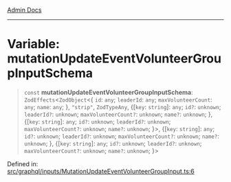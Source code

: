 [Admin Docs](/)

***

# Variable: mutationUpdateEventVolunteerGroupInputSchema

> `const` **mutationUpdateEventVolunteerGroupInputSchema**: `ZodEffects`\<`ZodObject`\<\{ `id`: `any`; `leaderId`: `any`; `maxVolunteerCount`: `any`; `name`: `any`; \}, `"strip"`, `ZodTypeAny`, \{[`key`: `string`]: `any`; `id?`: `unknown`; `leaderId?`: `unknown`; `maxVolunteerCount?`: `unknown`; `name?`: `unknown`; \}, \{[`key`: `string`]: `any`; `id?`: `unknown`; `leaderId?`: `unknown`; `maxVolunteerCount?`: `unknown`; `name?`: `unknown`; \}\>, \{[`key`: `string`]: `any`; `id?`: `unknown`; `leaderId?`: `unknown`; `maxVolunteerCount?`: `unknown`; `name?`: `unknown`; \}, \{[`key`: `string`]: `any`; `id?`: `unknown`; `leaderId?`: `unknown`; `maxVolunteerCount?`: `unknown`; `name?`: `unknown`; \}\>

Defined in: [src/graphql/inputs/MutationUpdateEventVolunteerGroupInput.ts:6](https://github.com/gautam-divyanshu/talawa-api/blob/84910820371ade6fdca33545b3a0fc1e929731b2/src/graphql/inputs/MutationUpdateEventVolunteerGroupInput.ts#L6)
